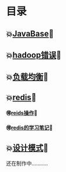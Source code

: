 # 目录

## 💥[JavaBase](/ToWork/JavaBase.md)💯

## 💥[hadoop错误](/ToWork/hadoop/做hadoop集群时的错误.md)💯			 

## 💥[负载均衡](/ToWork/redis操作.md)💯

## 💥[redis](/ToWork/redis的面试.md)💯

#### 				 🉐[reids操作](/ToWork/redis/redis操作.md)💯

#### 				 🉐[redis的学习笔记](/ToWork/redis/Redis学习笔记.md)💯

## 💥[设计模式](/ToWork/设计模式.md)💯



还在制作中...........
